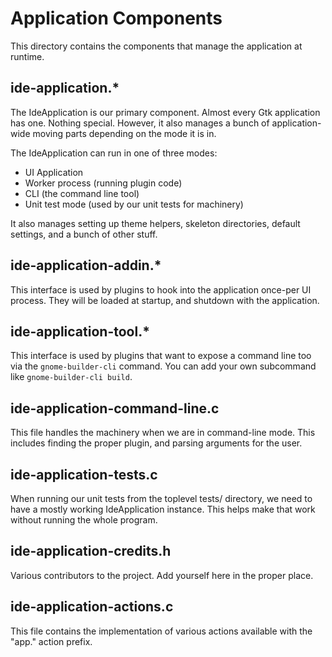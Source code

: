 # Application Components

This directory contains the components that manage the application at runtime.

## ide-application.*

The IdeApplication is our primary component. Almost every Gtk application
has one. Nothing special. However, it also manages a bunch of application-wide
moving parts depending on the mode it is in.

The IdeApplication can run in one of three modes:

 * UI Application
 * Worker process (running plugin code)
 * CLI (the command line tool)
 * Unit test mode (used by our unit tests for machinery)

It also manages setting up theme helpers, skeleton directories, default
settings, and a bunch of other stuff.

## ide-application-addin.*

This interface is used by plugins to hook into the application once-per UI
process. They will be loaded at startup, and shutdown with the application.

## ide-application-tool.*

This interface is used by plugins that want to expose a command line too
via the `gnome-builder-cli` command. You can add your own subcommand
like `gnome-builder-cli build`.

## ide-application-command-line.c

This file handles the machinery when we are in command-line mode. This includes
finding the proper plugin, and parsing arguments for the user.

## ide-application-tests.c

When running our unit tests from the toplevel tests/ directory, we need to
have a mostly working IdeApplication instance. This helps make that work
without running the whole program.

## ide-application-credits.h

Various contributors to the project. Add yourself here in the proper place.

## ide-application-actions.c

This file contains the implementation of various actions available with the
"app." action prefix.
